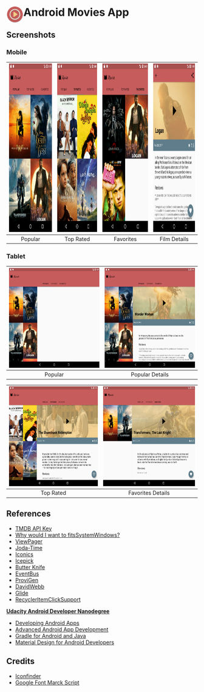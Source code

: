 # <img src="app/src/main/ic_launcher-web.png" width="45" align="left"> Android Movies App

## Screenshots

### Mobile

| <img width="250" height="444" src="./demo/mobile-1.png"> | <img width="250" height="444" src="./demo/mobile-2.png"> | <img width="250" height="444" src="./demo/mobile-3.png"> | <img width="250" height="444" src="./demo/mobile-4.png"> |
| :---: | :---: | :---: | :---: |
| Popular | Top Rated | Favorites | Film Details |

### Tablet

| <img width="350" height="263" src="./demo/tablet-1.png"> | <img width="350" height="263" src="./demo/tablet-2.png"> |
| :---: | :---: |
| Popular | Popular Details |

| <img width="350" height="263" src="./demo/tablet-3.png"> | <img width="350" height="263" src="./demo/tablet-4.png"> |
| :---: | :---: |
| Top Rated | Favorites Details |

## References

- [TMDB API Key](https://www.themoviedb.org/documentation/api)
- [Why would I want to fitsSystemWindows?](https://medium.com/google-developers/why-would-i-want-to-fitssystemwindows-4e26d9ce1eec)
- [ViewPager](http://www.thiengo.com.br/viewpager-no-android-entendendo-e-utilizando)
- [Joda-Time](https://github.com/dlew/joda-time-android)
- [Iconics](https://github.com/mikepenz/Android-Iconics)
- [Icepick](https://github.com/frankiesardo/icepick)
- [Butter Knife](https://github.com/JakeWharton/butterknife)
- [EventBus](https://github.com/greenrobot/EventBus)
- [ProviGen](https://github.com/TimotheeJeannin/ProviGen)
- [DavidWebb](https://github.com/hgoebl/DavidWebb)
- [Glide](https://github.com/bumptech/glide)
- [RecyclerItemClickSupport](https://github.com/rohitshampur/RecyclerItemClickSupport)

**[Udacity Android Developer Nanodegree](https://udacity.com/course/android-developer-nanodegree--nd801/)**

- [Developing Android Apps](https://br.udacity.com/course/developing-android-apps--ud853/)
- [Advanced Android App Development](https://br.udacity.com/course/advanced-android-app-development--ud855/)
- [Gradle for Android and Java](https://br.udacity.com/course/gradle-for-android-and-java--ud867/)
- [Material Design for Android Developers](https://br.udacity.com/course/material-design-for-android-developers--ud862/)

## Credits

- [Iconfinder](https://www.iconfinder.com/icons/1055007/movie_play_video_icon#size=256)
- [Google Font Marck Script](https://fonts.google.com/specimen/Marck+Script)
